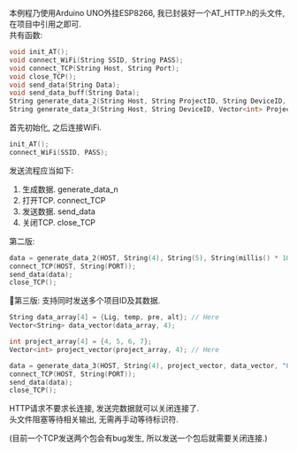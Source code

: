 本例程乃使用Arduino UNO外挂ESP8266, 我已封装好一个AT_HTTP.h的头文件, 在项目中引用之即可.  
共有函数:  
```C
void init_AT();
void connect_WiFi(String SSID, String PASS);
void connect_TCP(String Host, String Port);
void close_TCP();
void send_data(String Data);
void send_data_buff(String Data);
String generate_data_2(String Host, String ProjectID, String DeviceID, String Data, String CreateTime);
String generate_data_3(String Host, String DeviceID, Vector<int> ProjectID, Vector<T> Data, String CreateTime);
```
首先初始化, 之后连接WiFi.  
```C++
init_AT();
connect_WiFi(SSID, PASS);
```

发送流程应当如下:   
1. 生成数据. generate_data_n
2. 打开TCP. connect_TCP
3. 发送数据. send_data
4. 关闭TCP. close_TCP  

第二版: 
```C++
data = generate_data_2(HOST, String(4), String(5), String(millis() * 10), "0");
connect_TCP(HOST, String(PORT));
send_data(data);  
close_TCP();
```

🎉第三版:
支持同时发送多个项目ID及其数据.
```C++
String data_array[4] = {Lig, temp, pre, alt}; // Here
Vector<String> data_vector(data_array, 4);

int project_array[4] = {4, 5, 6, 7};
Vector<int> project_vector(project_array, 4); // Here

data = generate_data_3(HOST, String(4), project_vector, data_vector, "0"); // 第三版
connect_TCP(HOST, String(PORT));
send_data(data);  
close_TCP();
```


HTTP请求不要求长连接, 发送完数据就可以关闭连接了.  
头文件阻塞等待相关输出, 无需再手动等待标识符.  


(目前一个TCP发送两个包会有bug发生, 所以发送一个包后就需要关闭连接.)